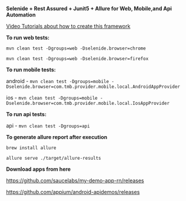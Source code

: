 **Selenide + Rest Assured + Junit5 + Allure for Web, Mobile,and Api Automation**

[Video Tutorials about how to create this framework](https://www.youtube.com/watch?v=5vrYMfsxkGY&list=PL9ok7C7Yn9A9YyRISFrxHdaxb5qqrxp_i)

**To run web tests:**

```mvn clean test -Dgroups=web -Dselenide.browser=chrome```

```mvn clean test -Dgroups=web -Dselenide.browser=firefox```

**To run mobile tests:**

android - ```mvn clean test -Dgroups=mobile -Dselenide.browser=com.tmb.provider.mobile.local.AndroidAppProvider```

ios     - ```mvn clean test -Dgroups=mobile -Dselenide.browser=com.tmb.provider.mobile.local.IosAppProvider```

**To run api tests:**

api     - ```mvn clean test -Dgroups=api```

**To generate allure report after execution**

```brew install allure```

```allure serve ./target/allure-results```

**Download apps from here**

https://github.com/saucelabs/my-demo-app-rn/releases

https://github.com/appium/android-apidemos/releases
